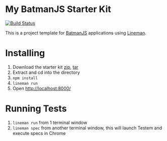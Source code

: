 # My BatmanJS Starter Kit

[![Build Status](https://travis-ci.org/pseudomuto/batman-starterkit.png?branch=travis_ci_integration)](https://travis-ci.org/pseudomuto/batman-starterkit)

This is a project template for [BatmanJS](http://batmanjs.org/) applications using [Lineman](http://www.linemanjs.com).

# Installing

1. Download the starter kit [zip], [tar]
2. Extract and cd into the directory
3. `npm install`
4. `lineman run`
5. Open <http://localhost:8000/>

[zip]: https://github.com/pseudomuto/batman-starterkit/archive/0.2.2.zip
[tar]: https://github.com/pseudomuto/batman-starterkit/archive/0.2.2.tar.gz

# Running Tests

1. `lineman run` from 1 terminal window
2. `lineman spec` from another terminal window, this will launch Testem and execute specs in Chrome
